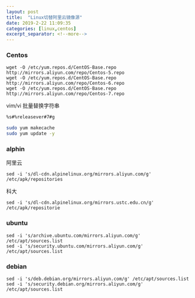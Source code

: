 ```yaml
---
layout: post
title:  "Linux切替阿里云镜像源"
date: 2019-2-22 11:09:35
categories: [linux,centos]
excerpt_separator: <!--more-->
---
```


### Centos

```shell
wget -O /etc/yum.repos.d/CentOS-Base.repo http://mirrors.aliyun.com/repo/Centos-5.repo
wget -O /etc/yum.repos.d/CentOS-Base.repo http://mirrors.aliyun.com/repo/Centos-6.repo
wget -O /etc/yum.repos.d/CentOS-Base.repo http://mirrors.aliyun.com/repo/Centos-7.repo
```

vim/vi 批量替换字符串
```bash
%s#%releasever#7#g
```

```bash
sudo yum makecache
sudo yum update -y
```

### alphin

阿里云
```shell
sed -i 's/dl-cdn.alpinelinux.org/mirrors.aliyun.com/g' /etc/apk/repositories
```
科大
```shell
sed -i 's/dl-cdn.alpinelinux.org/mirrors.ustc.edu.cn/g' /etc/apk/repositorie
```

### ubuntu
```shell
sed -i 's/archive.ubuntu.com/mirrors.aliyun.com/g' /etc/apt/sources.list
sed -i 's/security.ubuntu.com/mirrors.aliyun.com/g' /etc/apt/sources.list
```

### debian

```shell
sed -i 's/deb.debian.org/mirrors.aliyun.com/g' /etc/apt/sources.list
sed -i 's/security.debian.org/mirrors.aliyun.com/g' /etc/apt/sources.list
```